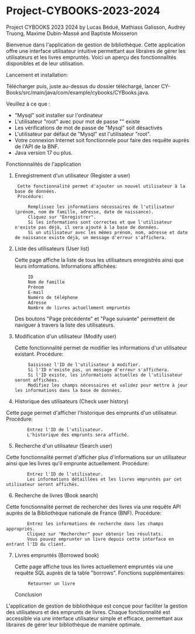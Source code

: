 # Project-CYBOOKS-2023-2024
Project CYBOOKS 2023 2024 by Lucas Bédué, Mathiass Galisson, Audrey Truong, Maxime Dubin-Massé and Baptiste Moisseron

Bienvenue dans l'application de gestion de bibliothèque. Cette application offre une interface utilisateur intuitive permettant aux libraires de gérer les utilisateurs et les livres empruntés. Voici un aperçu des fonctionnalités disponibles et de leur utilisation.

Lancement et installation:

Télécharger puis, juste au-dessus du dossier téléchargé, lancer CY-Books/src/main/java/com/example/cybooks/CYBooks.java.

Veuillez à ce que :
- "Mysql" soit installer sur l'ordinateur
- L'utilisateur "root" avec pour mot de passe "" existe
- Les vérifications de mot de passe de "Mysql" soit désactivés
- L'utilisateur par défaut de "Mysql" est l'utilisateur "root".
- Votre connexion Internet soit fonctionnele pour faire des requête auprès de l'API de la BNF.
- Java version 17 ou plus.

Fonctionnalités de l'application

1. Enregistrement d'un utilisateur (Register a user)

        Cette fonctionnalité permet d'ajouter un nouvel utilisateur à la base de données.
        Procédure:

            Remplissez les informations nécessaires de l'utilisateur (prénom, nom de famille, adresse, date de naissance).
            Cliquez sur "Enregistrer".
            Si les informations sont correctes et que l'utilisateur n'existe pas déjà, il sera ajouté à la base de données.
            Si un utilisateur avec les mêmes prénom, nom, adresse et date de naissance existe déjà, un message d'erreur s'affichera.

2. Liste des utilisateurs (User list)

   Cette page affiche la liste de tous les utilisateurs enregistrés ainsi que leurs informations.
   Informations affichées:

            ID
            Nom de famille
            Prénom
            E-mail
            Numéro de téléphone
            Adresse
            Nombre de livres actuellement empruntés

   Des boutons "Page précédente" et "Page suivante" permettent de naviguer à travers la liste des utilisateurs.

3. Modification d'un utilisateur (Modify user)

   Cette fonctionnalité permet de modifier les informations d'un utilisateur existant.
        Procédure:

            Saisissez l'ID de l'utilisateur à modifier.
            Si l'ID n'existe pas, un message d'erreur s'affichera.
            Si l'ID existe, les informations actuelles de l'utilisateur seront affichées.
            Modifiez les champs nécessaires et validez pour mettre à jour les informations dans la base de données.

4. Historique des utilisateurs (Check user history)

Cette page permet d'afficher l'historique des emprunts d'un utilisateur.
Procédure:

            Entrez l'ID de l'utilisateur.
            L'historique des emprunts sera affiché.

5. Recherche d'un utilisateur (Search user)

Cette fonctionnalité permet d'afficher plus d'informations sur un utilisateur ainsi que les livres qu'il emprunte actuellement.
Procédure:

            Entrez l'ID de l'utilisateur.
            Les informations détaillées et les livres empruntés par cet utilisateur seront affichés.

6. Recherche de livres (Book search)

Cette fonctionnalité permet de rechercher des livres via une requête API auprès de la Bibliothèque nationale de France (BNF).
Procédure:

            Entrez les informations de recherche dans les champs appropriés.
            Cliquez sur "Rechercher" pour obtenir les résultats.
            Vous pouvez emprunter un livre depuis cette interface en entrant l'ID du client.

7. Livres empruntés (Borrowed book)

   Cette page affiche tous les livres actuellement empruntés via une requête SQL auprès de la table "borrows".
   Fonctions supplémentaires:

            Retourner un livre

   Conclusion

L'application de gestion de bibliothèque est conçue pour faciliter la gestion des utilisateurs et des emprunts de livres. Chaque fonctionnalité est accessible via une interface utilisateur simple et efficace, permettant aux libraires de gérer leur bibliothèque de manière optimale.
